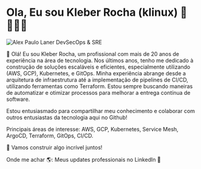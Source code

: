 # Ola, Eu sou Kleber Rocha (klinux) 👋 👨🏻‍💻
<img src="https://raw.githubusercontent.com/klinux/klinux/master/klinux-profile.png" alt="Alex Paulo Laner DevSecOps & SRE">

👋 Olá! Eu sou Kleber Rocha, um profissional com mais de 20 anos de experiência na área de tecnologia. Nos últimos anos, tenho me dedicado à construção de soluções escaláveis e eficientes, especialmente utilizando (AWS, GCP), Kubernetes, e GitOps.
Minha experiência abrange desde a arquitetura de infraestrutura até a implementação de pipelines de CI/CD, utilizando ferramentas como Terraform. Estou sempre buscando maneiras de automatizar e otimizar processos para melhorar a entrega contínua de software.

Estou entusiasmado para compartilhar meu conhecimento e colaborar com outros entusiastas da tecnologia aqui no Github!

Principais áreas de interesse: AWS, GCP, Kubernetes, Service Mesh, ArgoCD, Terraform, GitOps, CI/CD.

🚀 Vamos construir algo incrível juntos!

Onde me achar 🌎:
Meus updates professionais no LinkedIn 💼
